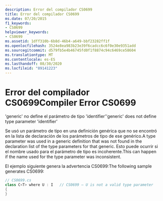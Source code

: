 ```yaml
---
description: Error del compilador CS0699
title: Error del compilador CS0699
ms.date: 07/20/2015
f1_keywords:
- CS0699
helpviewer_keywords:
- CS0699
ms.assetid: 1dff310b-6b8d-46b4-a649-bbf23282ff1f
ms.openlocfilehash: 3524e8ea983b23e39f6cadcc6c6f0e30e9351add
ms.sourcegitcommit: d579fb5e4b46745fd0f1f8874c94c6469ce58604
ms.translationtype: MT
ms.contentlocale: es-ES
ms.lasthandoff: 08/30/2020
ms.locfileid: "89141223"
---
```

# <a name="compiler-error-cs0699"></a><span data-ttu-id="a6d58-103">Error del compilador CS0699</span><span class="sxs-lookup"><span data-stu-id="a6d58-103">Compiler Error CS0699</span></span>
<span data-ttu-id="a6d58-104">'generic' no define el parámetro de tipo 'identifier'</span><span class="sxs-lookup"><span data-stu-id="a6d58-104">'generic' does not define type parameter 'identifier'</span></span>  
  
 <span data-ttu-id="a6d58-105">Se usó un parámetro de tipo en una definición genérica que no se encontró en la lista de declaración de los parámetros de tipo de ese genérico.</span><span class="sxs-lookup"><span data-stu-id="a6d58-105">A type parameter was used in a generic definition that was not found in the declaration list of the type parameters for that generic.</span></span> <span data-ttu-id="a6d58-106">Esto puede ocurrir si el nombre usado para el parámetro de tipo es incoherente.</span><span class="sxs-lookup"><span data-stu-id="a6d58-106">This can happen if the name used for the type parameter was inconsistent.</span></span>  
  
 <span data-ttu-id="a6d58-107">El ejemplo siguiente genera la advertencia CS0699:</span><span class="sxs-lookup"><span data-stu-id="a6d58-107">The following sample generates CS0699:</span></span>  
  
```csharp  
// CS0699.cs  
class C<T> where U : I   // CS0699 – U is not a valid type parameter  
{  
}  
```
